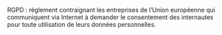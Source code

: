 RGPD : règlement contraignant les entreprises de l’Union européenne qui communiquent via Internet à demander le consentement des internautes pour toute utilisation de leurs données personnelles.
